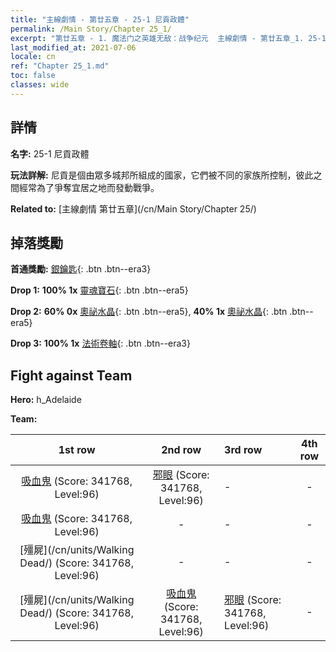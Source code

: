 ```yaml
---
title: "主線劇情 - 第廿五章 - 25-1 尼貢政體"
permalink: /Main Story/Chapter 25_1/
excerpt: "第廿五章 - 1. 魔法门之英雄无敌：战争纪元  主線劇情 - 第廿五章_1. 25-1 尼貢政體"
last_modified_at: 2021-07-06
locale: cn
ref: "Chapter 25_1.md"
toc: false
classes: wide
---
```


## 詳情

 **名字:** 25-1 尼貢政體

 **玩法詳解:** 尼貢是個由眾多城邦所組成的國家，它們被不同的家族所控制，彼此之間經常為了爭奪宜居之地而發動戰爭。

 **Related to:** [主線劇情 第廿五章](/cn/Main Story/Chapter 25/)

## 掉落獎勵

 **首通獎勵:** [銀鑰匙](/cn/Items/con_693/){: .btn .btn--era3}

 **Drop 1:** **100% 1x** [靈魂寶石](/cn/Items/mat_86/){: .btn .btn--era5}

 **Drop 2:** **60% 0x** [奧祕水晶](/cn/Items/mat_80/){: .btn .btn--era5}, **40% 1x** [奧祕水晶](/cn/Items/mat_80/){: .btn .btn--era5}

 **Drop 3:** **100% 1x** [法術卷軸](/cn/Items/con_694/){: .btn .btn--era3}


## Fight against Team
 **Hero:** h_Adelaide

 **Team:**


  | 1st row | 2nd row | 3rd row | 4th row |
  |:----:|:----:|:----|:----:|
  | [吸血鬼](/cn/units/Vampire/) (Score: 341768, Level:96)  | [邪眼](/cn/units/Beholder/) (Score: 341768, Level:96)  | - | - |
  | [吸血鬼](/cn/units/Vampire/) (Score: 341768, Level:96)  | - | - | - |
  | [殭屍](/cn/units/Walking Dead/) (Score: 341768, Level:96)  | - | - | - |
  | [殭屍](/cn/units/Walking Dead/) (Score: 341768, Level:96)  | [吸血鬼](/cn/units/Vampire/) (Score: 341768, Level:96)  | [邪眼](/cn/units/Beholder/) (Score: 341768, Level:96)  | - |


